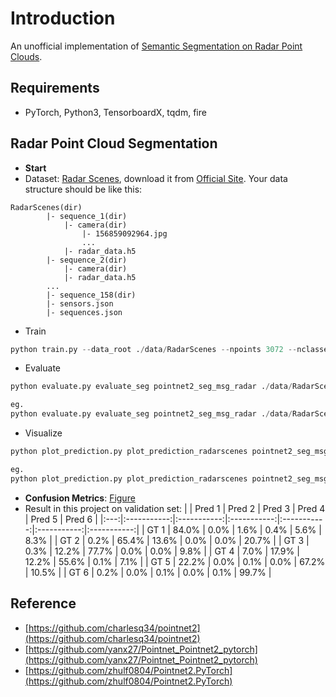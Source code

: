 # Introduction

An unofficial implementation of [Semantic Segmentation on Radar Point Clouds](https://www.semanticscholar.org/paper/Semantic-Segmentation-on-Radar-Point-Clouds-Schumann-Hahn/fdf0969efe50d8b6d425f52c23062a5269c6a1a8).

## Requirements

- PyTorch, Python3, TensorboardX, tqdm, fire

## Radar Point Cloud Segmentation

- **Start**
- Dataset:
        [Radar Scenes](https://radar-scenes.com), download it from [Official Site](https://zenodo.org/record/4559821/files/RadarScenes.zip?download=1). Your data structure should be like this:

```
RadarScenes(dir)
        |- sequence_1(dir)
            |- camera(dir)
                |- 156859092964.jpg
                ...
            |- radar_data.h5
        |- sequence_2(dir)
            |- camera(dir)
            |- radar_data.h5
        ...
        |- sequence_158(dir)
        |- sensors.json
        |- sequences.json
```

- Train

```python
python train.py --data_root ./data/RadarScenes --npoints 3072 --nclasses 6 --log_dir seg_msg_radar --model pointnet2_seg_msg_radar --batch_size 4 --log_interval 1 --checkpoint_interval 2
```

- Evaluate

```python
python evaluate.py evaluate_seg pointnet2_seg_msg_radar ./data/RadarScenes seg_msg_radar/checkpoints/pointnet2_seg_24.pth batch_size npoints classes channels

eg.
python evaluate.py evaluate_seg pointnet2_seg_msg_radar ./data/RadarScenes seg_msg_radar/checkpoints/pointnet2_seg_24.pth 32 3072 6 5
```

- Visualize

```python
python plot_prediction.py plot_prediction_radarscenes pointnet2_seg_msg_radar ./data/RadarScenes seg_msg_radar/checkpoints/pointnet2_seg_24.pth index npoints classes

eg.
python plot_prediction.py plot_prediction_radarscenes pointnet2_seg_msg_radar ./data/RadarScenes seg_msg_radar/checkpoints/pointnet2_seg_24.pth 1 3072 6
```

- **Confusion Metrics**: [Figure](https://www.semanticscholar.org/paper/Semantic-Segmentation-on-Radar-Point-Clouds-Schumann-Hahn/fdf0969efe50d8b6d425f52c23062a5269c6a1a8/figure/4)
- Result in this project on validation set:
    |     |   Pred 1   |   Pred 2   |   Pred 3   |   Pred 4   |   Pred 5   |   Pred 6   |
    |:---:|:-----------:|:-----------:|:-----------:|:-----------:|:-----------:|:-----------:|
    | GT 1 |   84.0%    |    0.0%     |    1.6%     |    0.4%     |    5.6%     |    8.3%     |
    | GT 2 |    0.2%     |   65.4%    |   13.6%    |    0.0%     |    0.0%     |   20.7%     |
    | GT 3 |    0.3%     |   12.2%    |   77.7%    |    0.0%     |    0.0%     |    9.8%     |
    | GT 4 |    7.0%     |   17.9%    |   12.2%    |   55.6%    |    0.1%     |    7.1%     |
    | GT 5 |   22.2%    |    0.0%     |    0.1%     |    0.0%     |   67.2%    |   10.5%    |
    | GT 6 |    0.2%     |    0.0%     |    0.1%     |    0.0%     |    0.1%     |   99.7%    |

## Reference

- [https://github.com/charlesq34/pointnet2](https://github.com/charlesq34/pointnet2)
- [https://github.com/yanx27/Pointnet_Pointnet2_pytorch](https://github.com/yanx27/Pointnet_Pointnet2_pytorch)
- [https://github.com/zhulf0804/Pointnet2.PyTorch](https://github.com/zhulf0804/Pointnet2.PyTorch)
